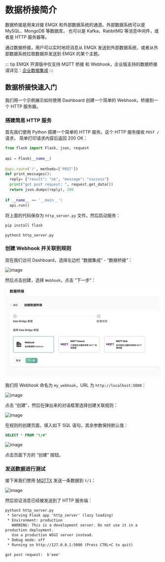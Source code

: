 # 数据桥接简介

数据桥接是用来对接 EMQX 和外部数据系统的通道。外部数据系统可以是 MySQL、MongoDB 等数据库，
也可以是 Kafka，RabbitMQ 等消息中间件，或者是 HTTP 服务器等。

通过数据桥接，用户可以实时地将消息从 EMQX 发送到外部数据系统，或者从外部数据系统拉取数据并发送到 EMQX 的某个主题。

::: tip
EMQX 开源版中仅支持 MQTT 桥接 和 Webhook，企业版支持的数据桥接请详见：[企业数据集成](https://www.emqx.com/zh/integrations)
:::

## 数据桥接快速入门

我们用一个示例展示如何使用 Dashboard 创建一个简单的 Webhook，桥接到一个 HTTP 服务器。

### 搭建简易 HTTP 服务

首先我们使用 Python 搭建一个简单的 HTTP 服务。这个 HTTP 服务接收 `POST /` 请求，
简单打印请求内容后返回 200 OK：

```python
from flask import Flask, json, request

api = Flask(__name__)

@api.route('/', methods=['POST'])
def print_messages():
  reply= {"result": "ok", "message": "success"}
  print("got post request: ", request.get_data())
  return json.dumps(reply), 200

if __name__ == '__main__':
  api.run()
```

将上面的代码保存为 `http_server.py` 文件。然后启动服务：

```shell
pip install flask

python3 http_server.py
```

### 创建 Webhook 并关联到规则

现在我们访问 Dashboard，选择左边栏 “数据集成” - “数据桥接”：

![image](./assets/rules/cn-data-bridge-left-tab.png)

然后点击创建，选择 `Webhook`，点击 “下一步”：

![image](./assets/rules/cn-webhook-index.png)

我们将 Webhook 命名为 `my_webhook`，URL 为 `http://localhost:5000`：

![image](./assets/rules/cn-webhook-conf-1.png)

点击 “创建”，然后在弹出来的对话框里选择创建关联规则：

![image](./assets/rules/cn-webhook-create-dep-rule-1.png)

在规则的创建页面，填入如下 SQL 语句，其余参数保持默认值：

```SQL
SELECT * FROM "t/#"
```

![image](./assets/rules/cn-webhook-create-dep-rule-2.png)

点击页面下方的 “创建” 按钮。

### 发送数据进行测试

接下来我们使用 [MQTTX](https://mqttx.app/) 发送一条数据到 `t/1`：

![image](./assets/rules/cn-send-mqtt-t1-mqttx.png)

然后验证消息已经被发送到了 HTTP 服务端：

```shell
python3 http_server.py
 * Serving Flask app 'http_server' (lazy loading)
 * Environment: production
   WARNING: This is a development server. Do not use it in a production deployment.
   Use a production WSGI server instead.
 * Debug mode: off
 * Running on http://127.0.0.1:5000 (Press CTRL+C to quit)

got post request:  b'eee'
```
